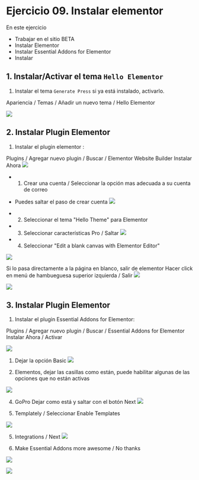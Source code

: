 
# Ejercicio 09. Instalar elementor
En este ejercicio 
- Trabajar en el sitio BETA
- Instalar Elementor
- Instalar Essential Addons for Elementor 
- Instalar 

## 1. Instalar/Activar el tema `Hello Elementor`
1. Instalar el tema `Generate Press` si ya está instalado, activarlo.

Apariencia / Temas / Añadir un nuevo tema / Hello Elementor


![](https://i.imgur.com/KxVNHsh.png)


## 2. Instalar  Plugin Elementor
1. Instalar el plugin elementor : 

Plugins / Agregar nuevo plugin / Buscar / Elementor Website Builder
Instalar Ahora 
![](https://i.imgur.com/unBaVi4.png)

- 1. Crear una cuenta / Seleccionar la opción mas adecuada a su cuenta de correo 
- Puedes saltar el paso de crear cuenta
![](https://i.imgur.com/TA111l2.png)


- 2. Seleccionar el tema "Hello Theme" para Elementor
- 3. Seleccionar características Pro / Saltar
![](https://i.imgur.com/aD2CL6R.png)

- 4. Seleccionar "Edit a blank canvas with Elementor Editor"

![](https://i.imgur.com/UBc9GEu.png)

Si lo pasa directamente a la página en blanco, salir de elementor 
Hacer click en menú de hambueguesa superior izquierda / Salir
![](https://i.imgur.com/GTRavVc.png)

![](https://i.imgur.com/smjiNqG.png)



## 3. Instalar  Plugin Elementor

1. Instalar el plugin Essential Addons for Elementor: 

Plugins / Agregar nuevo plugin / Buscar / Essential Addons for Elementor 
Instalar Ahora / Activar

![](https://i.imgur.com/vjyN1Po.png)

1. Dejar la opción Basic
![](https://i.imgur.com/URGr4MR.png)

2. Elementos, dejar las casillas como están, puede habilitar algunas de las opciones que no están activas

![](https://i.imgur.com/CtkRlhq.png)

4. GoPro Dejar como está y saltar con el botón Next
![](https://i.imgur.com/qwaUOwj.png)

5. Templately / Seleccionar Enable Templates

![](https://i.imgur.com/g4S3xRU.png)

5. Integrations / Next
![](https://i.imgur.com/Oj33tJM.png)

6. Make Essential Addons more awesome / No thanks

![](https://i.imgur.com/5xuD1xX.png)


![](https://i.imgur.com/EhjVzXz.png)




<!--stackedit_data:
eyJoaXN0b3J5IjpbMjA1MDM3MzAxLDY5OTg3Nzk1NSwtMTA2MT
UwOTY3MCwtMTI0MDEyNDQzMSwtMTU1MjM5OTU0OCwtODMyMDk4
NzcyLDIxNzY1OTQ0Nl19
-->